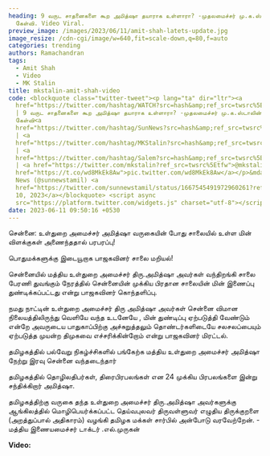 ```yaml
---
heading: 9 வருட சாதனைகளை கூற அமித்ஷா தயாராக உள்ளாரா? -முதலமைச்சர் மு.க.ஸ்டாலின்
  கேள்வி. Video Viral.
preview_image: /images/2023/06/11/amit-shah-latets-update.jpg
image_resize: /cdn-cgi/image/w=640,fit=scale-down,q=80,f=auto
categories: trending
authors: Ramachandran
tags:
  - Amit Shah
  - Video
  - MK Stalin
title: mkstalin-amit-shah-video
code: <blockquote class="twitter-tweet"><p lang="ta" dir="ltr"><a
  href="https://twitter.com/hashtag/WATCH?src=hash&amp;ref_src=twsrc%5Etfw">#WATCH</a>
  | 9 வருட சாதனைகளை கூற அமித்ஷா தயாராக உள்ளாரா? -முதலமைச்சர் மு.க.ஸ்டாலின்
  கேள்வி<a
  href="https://twitter.com/hashtag/SunNews?src=hash&amp;ref_src=twsrc%5Etfw">#SunNews</a>
  | <a
  href="https://twitter.com/hashtag/MKStalin?src=hash&amp;ref_src=twsrc%5Etfw">#MKStalin</a>
  | <a
  href="https://twitter.com/hashtag/Salem?src=hash&amp;ref_src=twsrc%5Etfw">#Salem</a>
  | <a href="https://twitter.com/mkstalin?ref_src=twsrc%5Etfw">@mkstalin</a> <a
  href="https://t.co/wd8MkEk8Aw">pic.twitter.com/wd8MkEk8Aw</a></p>&mdash; Sun
  News (@sunnewstamil) <a
  href="https://twitter.com/sunnewstamil/status/1667545491972960261?ref_src=twsrc%5Etfw">June
  10, 2023</a></blockquote> <script async
  src="https://platform.twitter.com/widgets.js" charset="utf-8"></script>
date: 2023-06-11 09:50:16 +0530
---
```

சென்னை: உள்துறை அமைச்சர் அமித்ஷா வருகையின் போது சாலையில் உள்ள மின் விளக்குகள் அணைந்ததால் பரபரப்பு!

பொதுமக்களுக்கு இடையூறாக பாஜகவினர் சாலை மறியல்!

சென்னையில் மத்திய உள்துறை அமைச்சர் திரு.அமித்ஷா அவர்கள் வந்திறங்கி சாலை பேரணி துவங்கும் நேரத்தில் சென்னையின் முக்கிய பிரதான சாலையின் மின் இணைப்பு துண்டிக்கப்பட்டது என்று பாஜகவினர் கொந்தளிப்பு.

நமது நாட்டின் உள்துறை அமைச்சர் திரு அமித்ஷா அவர்கள் சென்னை விமான நிலையத்திலிருந்து  வெளியே வந்த உடனேயே , மின் துண்டிப்பு ஏற்படுத்தி வேண்டும் என்றே அவருடைய பாதுகாப்பிற்கு அச்சுறுத்தலும் தொண்டர்களிடையே சலசலப்பையும் ஏற்படுத்த முயன்ற திமுகவை எச்சரிக்கின்றோம் என்று பாஜகவினர் மிரட்டல். 

தமிழகத்தில் பல்வேறு நிகழ்ச்சிகளில் பங்கேற்க மத்திய உள்துறை அமைச்சர் அமித்ஷா நேற்று இரவு சென்னை வந்தடைந்தார்

தமிழகத்தில் தொழிலதிபர்கள், திரைபிரபலங்கள் என 24 முக்கிய பிரபலங்களை இன்று சந்திக்கிறார் அமித்ஷா.

தமிழகத்திற்கு வருகை தந்த உள்துறை அமைச்சர் திரு.அமித்ஷா அவர்களுக்கு ஆங்கிலத்தில் மொழிபெயர்க்கப்பட்ட தெய்வபுலவர் திருவள்ளுவர் எழுதிய திருக்குறளை (அறத்துப்பால் அதிகாரம்) வழங்கி தமிழக மக்கள் சார்பில் அன்போடு வரவேற்றேன். - மத்திய இணையமைச்சர் டாக்டர் .எல்.முருகன்

**V﻿ideo:**